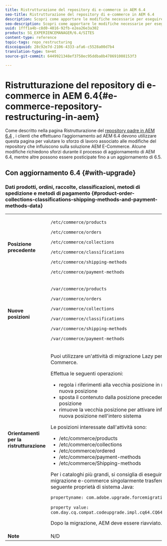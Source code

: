 ```yaml
---
title: Ristrutturazione del repository di e-commerce in AEM 6.4
seo-title: Ristrutturazione del repository di e-commerce in AEM 6.4
description: Scopri come apportare le modifiche necessarie per eseguire la migrazione alla nuova struttura del repository in AEM 6.4 per E-Commerce.
seo-description: Scopri come apportare le modifiche necessarie per eseguire la migrazione alla nuova struttura del repository in AEM 6.4 per E-Commerce.
uuid: 1fff1a4b-c8d0-4016-92fb-e2ea26e3a302
products: SG_EXPERIENCEMANAGER/6.4/SITES
content-type: reference
topic-tags: repo_restructuring
discoiquuid: 28c92e7d-2106-4333-afa6-c5528a00d7b4
translation-type: tm+mt
source-git-commit: 6449921348ef3758ec95ddba8b478691008153f3

---
```



# Ristrutturazione del repository di e-commerce in AEM 6.4{#e-commerce-repository-restructuring-in-aem}

Come descritto nella pagina Ristrutturazione del [repository padre in AEM 6.4](/help/sites-deploying/repository-restructuring.md) , i clienti che effettuano l’aggiornamento ad AEM 6.4 devono utilizzare questa pagina per valutare lo sforzo di lavoro associato alle modifiche del repository che influiscono sulla soluzione AEM E-Commerce. Alcune modifiche richiedono sforzi durante il processo di aggiornamento di AEM 6.4, mentre altre possono essere posticipate fino a un aggiornamento di 6.5.

## Con aggiornamento 6.4 {#with-upgrade}

### Dati prodotti, ordini, raccolte, classificazioni, metodi di spedizione e metodi di pagamento {#product-order-collections-classifications-shipping-methods-and-payment-methods-data}

<table> 
 <tbody>
  <tr>
   <td><strong>Posizione precedente</strong></td> 
   <td><p><code>/etc/commerce/products</code></p> <p><code>/etc/commerce/orders</code></p> <p><code>/etc/commerce/collections</code></p> <p><code>/etc/commerce/classifications</code></p> <p><code>/etc/commerce/shipping-methods</code></p> <p><code>/etc/commerce/payment-methods</code></p> </td> 
  </tr>
  <tr>
   <td><strong>Nuove posizioni</strong></td> 
   <td><p><code>/var/commerce/products</code></p> <p><code>/var/commerce/orders</code></p> <p><code>/var/commerce/collections</code></p> <p><code>/var/commerce/classifications</code></p> <p><code>/var/commerce/shipping-methods</code></p> <p><code>/var/commerce/payment-methods</code></p> </td> 
  </tr>
  <tr>
   <td><strong>Orientamenti per la ristrutturazione</strong></td> 
   <td><p>Puoi utilizzare un'attività di migrazione <a href="/help/sites-deploying/lazy-content-migration.md" target="_blank"></a> Lazy per migrare i dati di E-Commerce.</p> <p>Effettua le seguenti operazioni:</p> 
    <ul> 
     <li>regola i riferimenti alla vecchia posizione in modo che punti alla nuova posizione</li> 
     <li>sposta il contenuto dalla posizione precedente alla nuova posizione</li> 
     <li>rimuove la vecchia posizione per attivare infine l'utilizzo della nuova posizione nell'intero sistema</li> 
    </ul> <p>Le posizioni interessate dall'attività sono:</p> 
    <ul> 
     <li>/etc/commerce/products</li> 
     <li>/etc/commerce/collections<br /> </li> 
     <li>/etc/commerce/ordered<br /> </li> 
     <li>/etc/commerce/payment-methods<br /> </li> 
     <li>/etc/commerce/Shipping-methods<br /> </li> 
    </ul> <p>Per i cataloghi più grandi, si consiglia di eseguire l’attività di migrazione e-commerce singolarmente trasferendo in AEM la seguente proprietà di sistema Java:</p> <p><code>propertyname: com.adobe.upgrade.forcemigration</code></p> <p><code>property value: com.day.cq.compat.codeupgrade.impl.cq64.CQ64CommerceMigrationTask</code></p> <p>Dopo la migrazione, AEM deve essere riavviato.</p> </td> 
  </tr>
  <tr>
   <td><strong>Note</strong></td> 
   <td>N/D<br /> </td> 
  </tr>
 </tbody>
</table>

